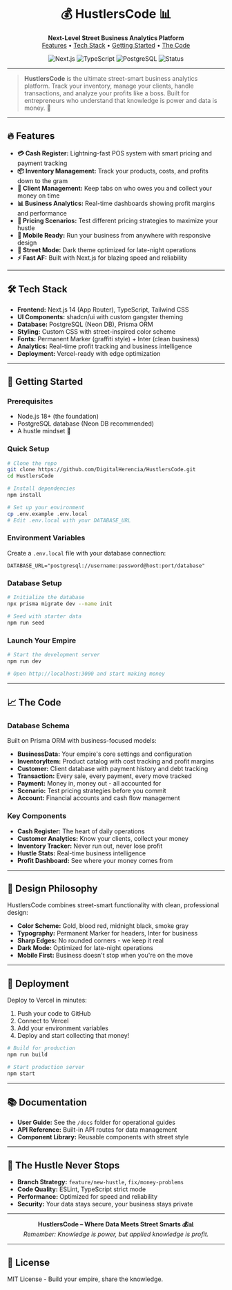 <!-- HustlersCode - Street Business Analytics -->

<h1 align="center">💰 HustlersCode 📊</h1>

<p align="center">
  <b>Next-Level Street Business Analytics Platform</b><br/>
  <a href="#features">Features</a> • <a href="#tech-stack">Tech Stack</a> • <a href="#getting-started">Getting Started</a> • <a href="#the-code">The Code</a>
</p>

<p align="center">
  <img src="https://img.shields.io/badge/Next.js-14-black?logo=next.js" alt="Next.js"/>
  <img src="https://img.shields.io/badge/TypeScript-blue?logo=typescript" alt="TypeScript"/>
  <img src="https://img.shields.io/badge/PostgreSQL-Powered-336791?logo=postgresql" alt="PostgreSQL"/>
  <img src="https://img.shields.io/badge/Status-Getting%20Money-gold" alt="Status"/>
</p>

---

> **HustlersCode** is the ultimate street-smart business analytics platform. Track your inventory, manage your clients, handle transactions, and analyze your profits like a boss. Built for entrepreneurs who understand that knowledge is power and data is money. 💯

---

## 🔥 Features

- **💳 Cash Register:** Lightning-fast POS system with smart pricing and payment tracking
- **📦 Inventory Management:** Track your products, costs, and profits down to the gram
- **🤝 Client Management:** Keep tabs on who owes you and collect your money on time
- **📊 Business Analytics:** Real-time dashboards showing profit margins and performance
- **🎯 Pricing Scenarios:** Test different pricing strategies to maximize your hustle
- **📱 Mobile Ready:** Run your business from anywhere with responsive design
- **🌙 Street Mode:** Dark theme optimized for late-night operations
- **⚡ Fast AF:** Built with Next.js for blazing speed and reliability

---

## 🛠️ Tech Stack

- **Frontend:** Next.js 14 (App Router), TypeScript, Tailwind CSS
- **UI Components:** shadcn/ui with custom gangster theming
- **Database:** PostgreSQL (Neon DB), Prisma ORM  
- **Styling:** Custom CSS with street-inspired color scheme
- **Fonts:** Permanent Marker (graffiti style) + Inter (clean business)
- **Analytics:** Real-time profit tracking and business intelligence
- **Deployment:** Vercel-ready with edge optimization

---

## 🚀 Getting Started

### Prerequisites

- Node.js 18+ (the foundation)
- PostgreSQL database (Neon DB recommended)
- A hustle mindset 😤

### Quick Setup

```bash
# Clone the repo
git clone https://github.com/DigitalHerencia/HustlersCode.git
cd HustlersCode

# Install dependencies
npm install

# Set up your environment
cp .env.example .env.local
# Edit .env.local with your DATABASE_URL
```

### Environment Variables

Create a `.env.local` file with your database connection:

```env
DATABASE_URL="postgresql://username:password@host:port/database"
```

### Database Setup

```bash
# Initialize the database
npx prisma migrate dev --name init

# Seed with starter data
npm run seed
```

### Launch Your Empire

```bash
# Start the development server
npm run dev

# Open http://localhost:3000 and start making money
```

---

## 📈 The Code

### Database Schema

Built on Prisma ORM with business-focused models:

- **BusinessData:** Your empire's core settings and configuration
- **InventoryItem:** Product catalog with cost tracking and profit margins  
- **Customer:** Client database with payment history and debt tracking
- **Transaction:** Every sale, every payment, every move tracked
- **Payment:** Money in, money out - all accounted for
- **Scenario:** Test pricing strategies before you commit
- **Account:** Financial accounts and cash flow management

### Key Components

- **Cash Register:** The heart of daily operations
- **Customer Analytics:** Know your clients, collect your money
- **Inventory Tracker:** Never run out, never lose profit
- **Hustle Stats:** Real-time business intelligence
- **Profit Dashboard:** See where your money comes from

---

## 🎨 Design Philosophy

HustlersCode combines street-smart functionality with clean, professional design:

- **Color Scheme:** Gold, blood red, midnight black, smoke gray
- **Typography:** Permanent Marker for headers, Inter for business
- **Sharp Edges:** No rounded corners - we keep it real
- **Dark Mode:** Optimized for late-night operations
- **Mobile First:** Business doesn't stop when you're on the move

---

## 🚀 Deployment

Deploy to Vercel in minutes:

1. Push your code to GitHub
2. Connect to Vercel
3. Add your environment variables
4. Deploy and start collecting that money!

```bash
# Build for production
npm run build

# Start production server
npm start
```

---

## 📚 Documentation

- **User Guide:** See the `/docs` folder for operational guides
- **API Reference:** Built-in API routes for data management
- **Component Library:** Reusable components with street style

---

## 💪 The Hustle Never Stops

- **Branch Strategy:** `feature/new-hustle`, `fix/money-problems`
- **Code Quality:** ESLint, TypeScript strict mode
- **Performance:** Optimized for speed and reliability
- **Security:** Your data stays secure, your business stays private

---

<p align="center">
  <b>HustlersCode – Where Data Meets Street Smarts 💰📊</b><br/>
  <em>Remember: Knowledge is power, but applied knowledge is profit.</em>
</p>

---

## 📄 License

MIT License - Build your empire, share the knowledge.

<!-- End of README -->
